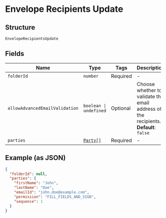 
# Envelope Recipients Update

## Structure

`EnvelopeRecipientsUpdate`

## Fields

| Name | Type | Tags | Description |
|  --- | --- | --- | --- |
| `folderId` | `number` | Required | - |
| `allowAdvancedEmailValidation` | `boolean \| undefined` | Optional | Choose whether to validate the email address of the recipients.<br>**Default**: `false` |
| `parties` | [`Party[]`](../../doc/models/party.md) | Required | - |

## Example (as JSON)

```json
{
  "folderId": null,
  "parties": {
    "firstName": "John",
    "lastName": "Doe",
    "emailId": "john.doe@example.com",
    "permission": "FILL_FIELDS_AND_SIGN",
    "sequence": 1
  }
}
```

